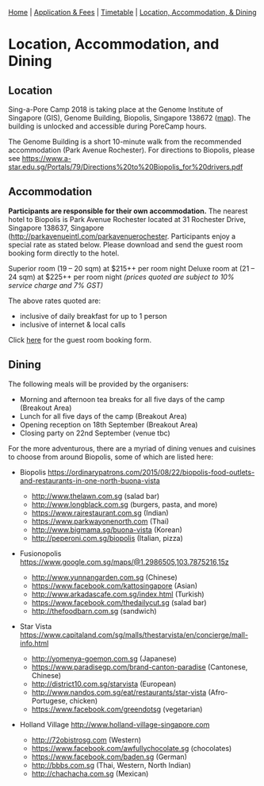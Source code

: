 [Home](index.md) | [Application & Fees](application.md) | [Timetable](timetable.md) | [Location, Accommodation, & Dining](location.md)

# Location, Accommodation, and Dining

## Location
Sing-a-Pore Camp 2018 is taking place at the Genome Institute of Singapore (GIS), Genome Building, Biopolis, Singapore 138672 (<a href="http://www.streetdirectory.com/sg/genome/60-biopolis-street-138672/2989_10373.html" target="_blank">map</a>). The building is unlocked and accessible during PoreCamp hours.

The Genome Building is a short 10-minute walk from the recommended accommodation (Park Avenue Rochester). For directions to Biopolis, please see <a href="https://www.a-star.edu.sg/Portals/79/Directions%20to%20Biopolis_for%20drivers.pdf" target="_blank">https://www.a-star.edu.sg/Portals/79/Directions%20to%20Biopolis_for%20drivers.pdf</a>

## Accommodation

**Participants are responsible for their own accommodation.** The nearest hotel to Biopolis is Park Avenue Rochester located at 31 Rochester Drive, Singapore 138637, Singapore (<a href="http://parkavenueintl.com/parkavenuerochester" target="_blank">http://parkavenueintl.com/parkavenuerochester</a>. Participants enjoy a special rate as stated below. Please download and send the guest room booking form directly to the hotel.

Superior room (19 – 20 sqm) at $215++ per room night
Deluxe room at (21 – 24 sqm) at $225++ per room night
*(prices quoted are subject to 10% service charge and 7% GST)*

The above rates quoted are:
  *	inclusive of daily breakfast for up to 1 person 
  *	inclusive of internet & local calls

Click <a href="form/GIS180918_Booking_form.pdf" target="_blank">here</a> for the guest room booking form.

## Dining
The following meals will be provided by the organisers:
  *	Morning and afternoon tea breaks for all five days of the camp (Breakout Area)
  *	Lunch for all five days of the camp (Breakout Area)
  *	Opening reception on 18th September (Breakout Area)
  *	Closing party on 22nd September (venue tbc)

For the more adventurous, there are a myriad of dining venues and cuisines to choose from around Biopolis, some of which are listed here:
  *	Biopolis <a href="https://ordinarypatrons.com/2015/08/22/biopolis-food-outlets-and-restaurants-in-one-north-buona-vista" target="_blank">https://ordinarypatrons.com/2015/08/22/biopolis-food-outlets-and-restaurants-in-one-north-buona-vista</a>
	  *	<a hre="http://www.thelawn.com.sg" target="_blank">http://www.thelawn.com.sg</a> (salad bar)
	  *	<a hre="http://www.longblack.com.sg" target="_blank">http://www.longblack.com.sg</a> (burgers, pasta, and more)
	  *	<a hre="https://www.rajrestaurant.com.sg" target="_blank">https://www.rajrestaurant.com.sg</a> (Indian)
	  *	<a hre="https://www.parkwayonenorth.com" target="_blank">https://www.parkwayonenorth.com</a> (Thai)
	  *	<a hre="http://www.bigmama.sg/buona-vista" target="_blank">http://www.bigmama.sg/buona-vista</a> (Korean)
	  *	<a hre="http://peperoni.com.sg/biopolis" target="_blank">http://peperoni.com.sg/biopolis</a> (Italian, pizza)

  *	Fusionopolis <a hre="https://www.google.com.sg/maps/@1.2986505,103.7875216,15z" target="_blank">https://www.google.com.sg/maps/@1.2986505,103.7875216,15z</a>
	  *	<a hre="http://www.yunnangarden.com.sg" target="_blank">http://www.yunnangarden.com.sg</a> (Chinese)
	  *	<a hre="https://www.facebook.com/kattosingapore" target="_blank">https://www.facebook.com/kattosingapore</a> (Asian)
	  *	<a hre="http://www.arkadascafe.com.sg/index.html" target="_blank">http://www.arkadascafe.com.sg/index.html</a> (Turkish)
	  *	<a hre="https://www.facebook.com/thedailycut.sg" target="_blank">https://www.facebook.com/thedailycut.sg</a> (salad bar)
	  *	<a hre="http://thefoodbarn.com.sg" target="_blank">http://thefoodbarn.com.sg</a> (sandwich)

  *	Star Vista <a hre="https://www.capitaland.com/sg/malls/thestarvista/en/concierge/mall-info.html" target="_blank">https://www.capitaland.com/sg/malls/thestarvista/en/concierge/mall-info.html</a> 
	  *	<a hre="http://yomenya-goemon.com.sg" target="_blank">http://yomenya-goemon.com.sg</a> (Japanese)
	  *	<a hre="https://www.paradisegp.com/brand-canton-paradise" target="_blank">https://www.paradisegp.com/brand-canton-paradise</a> (Cantonese, Chinese)
	  *	<a hre="http://district10.com.sg/starvista" target="_blank">http://district10.com.sg/starvista</a> (European)
	  *	<a hre="http://www.nandos.com.sg/eat/restaurants/star-vista" target="_blank">http://www.nandos.com.sg/eat/restaurants/star-vista</a> (Afro-Portugese, chicken)
	  *	<a hre="https://www.facebook.com/greendotsg" target="_blank">https://www.facebook.com/greendotsg</a> (vegetarian)

  *	Holland Village <a hre="http://www.holland-village-singapore.com" target="_blank">http://www.holland-village-singapore.com</a>
	  *	<a hre="http://72obistrosg.com" target="_blank">http://72obistrosg.com</a> (Western)
	  *	<a hre="https://www.facebook.com/awfullychocolate.sg" target="_blank">https://www.facebook.com/awfullychocolate.sg</a> (chocolates)
	  *	<a hre="https://www.facebook.com/baden.sg" target="_blank">https://www.facebook.com/baden.sg</a> (German)
	  *	<a hre="http://bbbs.com.sg" target="_blank">http://bbbs.com.sg</a> (Thai, Western, North Indian)
	  *	<a hre="http://chachacha.com.sg" target="_blank">http://chachacha.com.sg</a> (Mexican)
